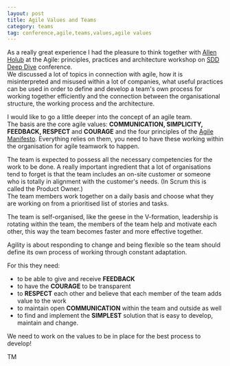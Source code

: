```yaml
---
layout: post
title: Agile Values and Teams
category: teams
tag: conference,agile,teams,values,agile values
---
```


As a really great experience I had the pleasure to think together with <a href="https://twitter.com/allenholub">Allen Holub</a> at the Agile: principles, practices and architecture workshop on
<a href="http://sddconf.com/deepdive/">SDD Deep Dive</a> conference.
<br/>
We discussed a lot of topics in connection with agile, how it is misinterpreted and misused within a lot of companies,
what useful practices can be used in order to define and develop a team's own process for working together efficiently
and the connection between the organisational structure, the working process and the architecture.

I would like to go a little deeper into the concept of an agile team.
<br/>
The basis are the core agile values: <strong>COMMUNICATION, SIMPLICITY, FEEDBACK, RESPECT </strong> and <strong>COURAGE</strong> and the four principles of the <a href="http://www.agilemanifesto.org/">Agile Manifesto</a>.
Everything relies on them, you need to have these working within the organisation for agile teamwork to happen.

The team is expected to possess all the necessary competencies for the work to be done. A really important ingredient that a lot of organisations tend to forget is
that the team includes an on-site customer or someone who is totally in alignment with the customer's needs. (In Scrum this is called the Product Owner.)
<br/>
The team members work together on a daily basis and choose what they are working on from a prioritised list of stories and tasks.

The team is self-organised, like the geese in the V-formation, leadership is rotating within the team, the members of the team help and motivate each other,
this way the team becomes faster and more effective together.

Agility is about responding to change and being flexible so the team should define its own process of working through constant adaptation.

For this they need:<br/>
 - to be able to give and receive <strong>FEEDBACK</strong><br/>
 - to have the <strong>COURAGE</strong> to be transparent<br/>
 - to <strong>RESPECT</strong> each other and believe that each member of the team adds value to the work<br/>
 - to maintain open <strong>COMMUNICATION</strong> within the team and outside as well<br/>
 - to find and implement the <strong>SIMPLEST</strong> solution that is easy to develop, maintain and change.


We need to work on the values to be in place for the best process to develop!

TM
